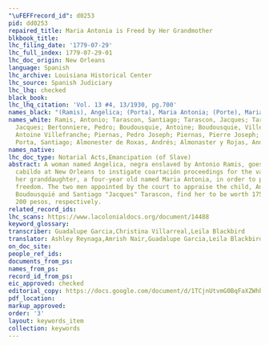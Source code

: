 ```yaml
---
"\uFEFFrecord_id": d0253
pid: dd0253
repaired_title: Maria Antonia is Freed by Her Grandmother
blkbook_title:
lhc_filing_date: '1779-07-29'
lhc_full_index: 1779-07-29-01
lhc_doc_origin: New Orleans
language: Spanish
lhc_archive: Louisiana Historical Center
lhc_source: Spanish Judiciary
lhc_lhq: checked
black_book:
lhc_lhq_citation: 'Vol. 13 #4, 13/1930, pg.700'
names_black: "(Ramis), Angelica; (Porta), Maria Antonia; (Porte), Maria Antonia"
names_white: Ramis, Antonio; Tarascon, Santiago; Tarascon, Jacques; Tarascon, Santiago
  Jacques; Bertonniere, Pedro; Boudousquie, Antoine; Boudousquie, Villefranche; Boudousquie,
  Antoine Villefranche; Piernas, Pedro Joseph; Piernas, Pierre Joseph; Porte, Santiago;
  Porta, Santiago; Almonester de Roxas, Andrés; Almonaster y Rojas, Andrés
names_native:
lhc_doc_type: Notarial Acts,Emancipation (of Slave)
abstract: A woman named Angelica, negra enslaved by Antonio Ramis, goes before the
  cabildo at New Orleans to instigate coartación proceedings for the valuation of
  her granddaughter, a four-year old named Maria Antonia, in order to purchase her
  freedom. The two men appointed by the court to appraise the child, Antonio "Villefranche"
  Boudousquié and Santiago "Jacques" Tarascon, find her to be worth 175 pesos and
  200 pesos, respectively.
related_record_ids:
lhc_scans: https://www.lacolonialdocs.org/document/14488
keyword_glossary:
transcriber: Guadalupe Garcia,Christina Villarreal,Leila Blackbird
translator: Ashley Reynaga,Amrish Nair,Guadalupe Garcia,Leila Blackbird
on_doc_site:
people_ref_ids:
documents_from_ps:
names_from_ps:
record_id_from_ps:
eic_approved: checked
editorial_copy: https://docs.google.com/document/d/1TCjnUtvmG0BqFaXZWhbnKkfUppf5iWL0lHsr0R2eDP0/edit
pdf_location:
markup_approved:
order: '3'
layout: keywords_item
collection: keywords
---
```


